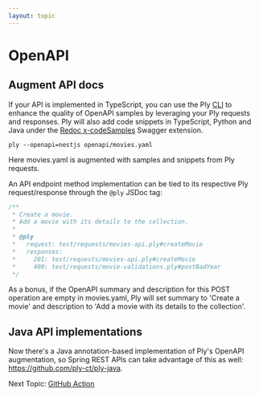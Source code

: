 ```yaml
---
layout: topic
---
```

# OpenAPI

## Augment API docs
If your API is implemented in TypeScript, you can use the Ply [CLI](cli) to enhance the 
quality of OpenAPI samples by leveraging your Ply requests and responses. Ply will also add code
snippets in TypeScript, Python and Java under the 
[Redoc x-codeSamples](https://github.com/Redocly/redoc/blob/main/docs/redoc-vendor-extensions.md#x-codesamples)
Swagger extension.
```
ply --openapi=nestjs openapi/movies.yaml
```
Here movies.yaml is augmented with samples and snippets from Ply requests.

An API endpoint method implementation can be tied to its respective Ply request/response through the `@ply` JSDoc tag:
```typescript
/**
 * Create a movie.
 * Add a movie with its details to the collection.
 *
 * @ply
 *   request: test/requests/movies-api.ply#createMovie
 *   responses:
 *     201: test/requests/movies-api.ply#createMovie
 *     400: test/requests/movie-validations.ply#postBadYear
 */
```
As a bonus, if the OpenAPI summary and description for this POST operation are empty in movies.yaml, Ply will set
summary to 'Create a movie' and description to 'Add a movie with its details to the collection'.

## Java API implementations
Now there's a Java annotation-based implementation of Ply's OpenAPI augmentation, so Spring REST APIs can take
advantage of this as well: https://github.com/ply-ct/ply-java.

Next Topic: [GitHub Action](action)
